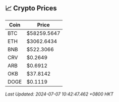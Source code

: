 ## 📈 Crypto Prices

| Coin | Price |
| ---- | ----- |
| BTC | $58259.5647 |
| ETH | $3062.6434 |
| BNB | $522.3066 |
| CRV | $0.2649 |
| ARB | $0.6912 |
| OKB | $37.8142 |
| DOGE | $0.1119 |

_Last Updated: 2024-07-07 10:42:47.462 +0800 HKT_
